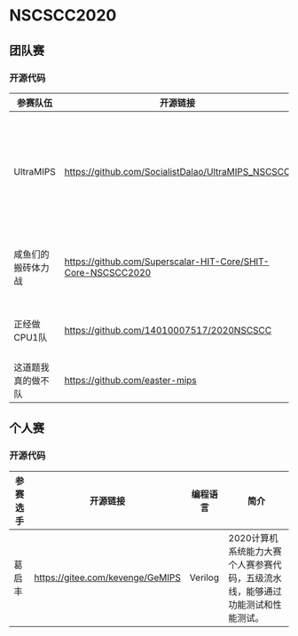 # NSCSCC2020

## 团队赛

### 开源代码

| 参赛队伍           | 开源链接                                                     | 编程语言               | 简介                                                         |
| ------------------ | ------------------------------------------------------------ | ---------------------- | ------------------------------------------------------------ |
| UltraMIPS          | https://github.com/SocialistDalao/UltraMIPS_NSCSCC           | Verilog                | 拥有详细开发文档和友好型代码的来源作品:基于双发射处理器的UltraMIPS系统设计 |
| 咸鱼们的搬砖体力战 | https://github.com/Superscalar-HIT-Core/SHIT-Core-NSCSCC2020 | SystemVerilog          | 基于MIPS指令集的乱序四发射的超标量处理器                     |
| 正经做CPU1队       | https://github.com/14010007517/2020NSCSCC                    | Verilog                | 尽可能的挖掘五级流水的潜力                                   |
| 这道题我真的做不队 | https://github.com/easter-mips                               | SystemVerilog、Chisel3 | 顺序双发五级流水带cache                                      |



## 个人赛

### 开源代码

| 参赛选手 | 开源链接                         | 编程语言 | 简介                                                         |
| -------- | -------------------------------- | -------- | ------------------------------------------------------------ |
| 葛启丰   | https://gitee.com/kevenge/GeMIPS | Verilog  | 2020计算机系统能力大赛个人赛参赛代码，五级流水线，能够通过功能测试和性能测试。 |


